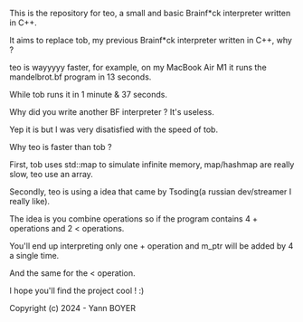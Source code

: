 This is the repository for teo, a small and basic Brainf*ck interpreter written in C++.




It aims to replace tob, my previous Brainf*ck interpreter written in C++, why ?




teo is wayyyyy faster, for example, on my MacBook Air M1 it runs the mandelbrot.bf program in 13 seconds.



While tob runs it in 1 minute & 37 seconds.




Why did you write another BF interpreter ? It's useless.





Yep it is but I was very disatisfied with the speed of tob.





Why teo is faster than tob ?



First, tob uses std::map to simulate infinite memory, map/hashmap are really slow, teo use an array.


Secondly, teo is using a idea that came by Tsoding(a russian dev/streamer I really like).


The idea is you combine operations so if the program contains 4 + operations and 2 < operations.


You'll end up interpreting only one + operation and m_ptr will be added by 4 a single time.


And the same for the < operation.



I hope you'll find the project cool ! :)



Copyright (c) 2024 - Yann BOYER
